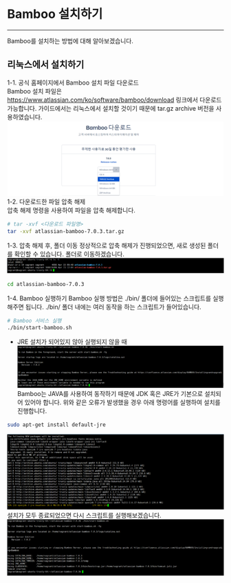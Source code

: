 # Bamboo 설치하기
* * *
Bamboo를 설치하는 방법에 대해 알아보겠습니다.

## 리눅스에서 설치하기
1-1. 공식 홈페이지에서 Bamboo 설치 파일 다운로드   
Bamboo 설치 파일은 https://www.atlassian.com/ko/software/bamboo/download 링크에서 다운로드 가능합니다. 가이드에서는 리눅스에서 설치할 것이기 때문에 tar.gz archive 버전을 사용하였습니다.   
![ex_screenshot](./assets//bamboo_install.png)
1-2. 다운로드한 파일 압축 해제   
압축 해제 명령을 사용하여 파일을 압축 해제합니다.
``` bash
# tar -xvf <다운로드 파일명>
tar -xvf atlassian-bamboo-7.0.3.tar.gz
```
1-3. 압축 해제 후, 폴더 이동
정상적으로 압축 해제가 진행되었으면, 새로 생성된 폴더를 확인할 수 있습니다. 폴더로 이동하겠습니다.
![ex_screenshot](./assets//bamboo_uncompression.png)
``` bash
cd atlassian-bamboo-7.0.3
```
1-4. Bamboo 실행하기
Bamboo 실행 방법은 ./bin/ 폴더에 들어있는 스크립트를 실행해주면 됩니다. ./bin/ 폴더 내에는 여러 동작을 하는 스크립트가 들어있습니다.
``` bash
# Bamboo 서비스 실행
./bin/start-bamboo.sh
```
- JRE 설치가 되어있지 않아 실행되지 않을 때
![ex_screenshot](./assets//bamboo_start_jre_failed.png)
Bamboo는 JAVA를 사용하여 동작하기 때문에 JDK 혹은 JRE가 기본으로 설치되어 있어야 합니다. 위와 같은 오류가 발생했을 경우 아래 명령어를 실행하여 설치를 진행합니다.
``` bash
sudo apt-get install default-jre
```
![ex_screenshot](./assets//bamboo_jre_install.png)
설치가 모두 종료되었으면 다시 스크립트를 실행해보겠습니다.
![ex_screenshot](./assets//bamboo_start.png)
